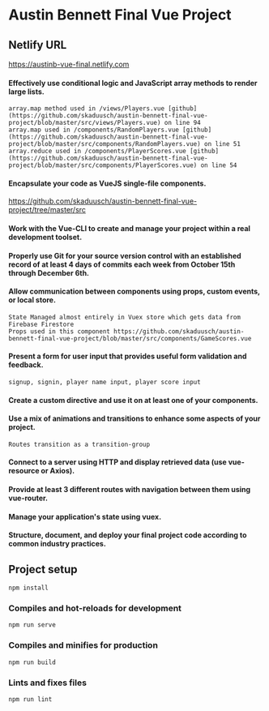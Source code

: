 # Austin Bennett Final Vue Project

## Netlify URL

https://austinb-vue-final.netlify.com

#### Effectively use conditional logic and JavaScript array methods to render large lists.

```
array.map method used in /views/Players.vue [github](https://github.com/skaduusch/austin-bennett-final-vue-project/blob/master/src/views/Players.vue) on line 94
array.map used in /components/RandomPlayers.vue [github](https://github.com/skaduusch/austin-bennett-final-vue-project/blob/master/src/components/RandomPlayers.vue) on line 51
array.reduce used in /components/PlayerScores.vue [github](https://github.com/skaduusch/austin-bennett-final-vue-project/blob/master/src/components/PlayerScores.vue) on line 54
```

#### Encapsulate your code as VueJS single-file components.

https://github.com/skaduusch/austin-bennett-final-vue-project/tree/master/src

#### Work with the Vue-CLI to create and manage your project within a real development toolset.

#### Properly use Git for your source version control with an established record of at least 4 days of commits each week from October 15th through December 6th.

#### Allow communication between components using props, custom events, or local store.

```
State Managed almost entirely in Vuex store which gets data from Firebase Firestore
Props used in this component https://github.com/skaduusch/austin-bennett-final-vue-project/blob/master/src/components/GameScores.vue
```

#### Present a form for user input that provides useful form validation and feedback.

```
signup, signin, player name input, player score input
```

#### Create a custom directive and use it on at least one of your components.

#### Use a mix of animations and transitions to enhance some aspects of your project.

```
Routes transition as a transition-group
```

#### Connect to a server using HTTP and display retrieved data (use vue-resource or Axios).

#### Provide at least 3 different routes with navigation between them using vue-router.

#### Manage your application's state using vuex.

#### Structure, document, and deploy your final project code according to common industry practices.

## Project setup

```
npm install
```

### Compiles and hot-reloads for development

```
npm run serve
```

### Compiles and minifies for production

```
npm run build
```

### Lints and fixes files

```
npm run lint
```
